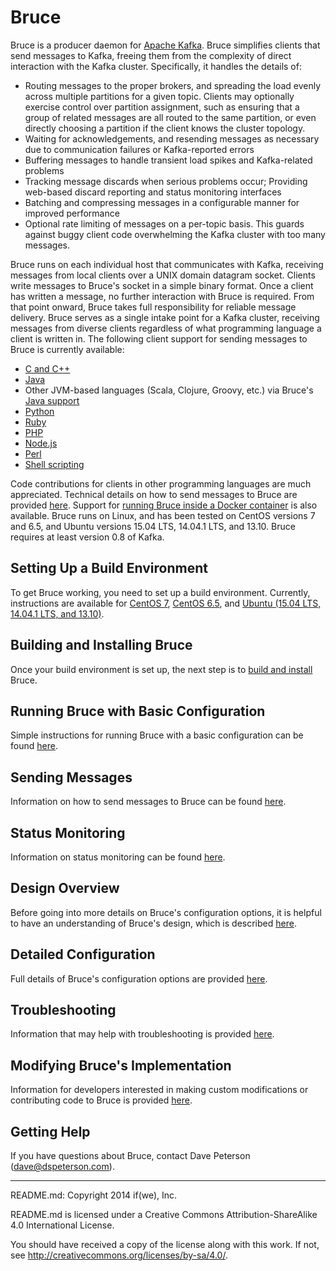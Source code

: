 # Bruce

Bruce is a producer daemon for [Apache Kafka](http://kafka.apache.org).  Bruce
simplifies clients that send messages to Kafka, freeing them from the
complexity of direct interaction with the Kafka cluster.  Specifically, it
handles the details of:

* Routing messages to the proper brokers, and spreading the load evenly across
  multiple partitions for a given topic.  Clients may optionally exercise
  control over partition assignment, such as ensuring that a group of related
  messages are all routed to the same partition, or even directly choosing a
  partition if the client knows the cluster topology.
* Waiting for acknowledgements, and resending messages as necessary due to
  communication failures or Kafka-reported errors
* Buffering messages to handle transient load spikes and Kafka-related problems
* Tracking message discards when serious problems occur; Providing web-based
  discard reporting and status monitoring interfaces
* Batching and compressing messages in a configurable manner for improved
  performance
* Optional rate limiting of messages on a per-topic basis.  This guards against
  buggy client code overwhelming the Kafka cluster with too many messages.

Bruce runs on each individual host that communicates with Kafka, receiving
messages from local clients over a UNIX domain datagram socket.  Clients write
messages to Bruce's socket in a simple binary format.  Once a client has
written a message, no further interaction with Bruce is required.  From that
point onward, Bruce takes full responsibility for reliable message delivery.
Bruce serves as a single intake point for a Kafka cluster, receiving messages
from diverse clients regardless of what programming language a client is
written in.  The following client support for sending messages to Bruce is
currently available:

* [C and C++](example_clients/c_and_c%2B%2B)
* [Java](example_clients/java/bruce-client)
* Other JVM-based languages (Scala, Clojure, Groovy, etc.) via Bruce's
  [Java support](example_clients/java/bruce-client)
* [Python](example_clients/python)
* [Ruby](example_clients/ruby)
* [PHP](example_clients/php)
* [Node.js](example_clients/nodejs)
* [Perl](example_clients/perl)
* [Shell scripting](example_clients/shell_scripting)

Code contributions for clients in other programming languages are much
appreciated.  Technical details on how to send messages to Bruce are provided
[here](doc/sending_messages.md).  Support for [running Bruce inside a Docker
container](Docker) is also available.  Bruce runs on Linux, and has been tested
on CentOS versions 7 and 6.5, and Ubuntu versions 15.04 LTS, 14.04.1 LTS, and
13.10.  Bruce requires at least version 0.8 of Kafka.

## Setting Up a Build Environment

To get Bruce working, you need to set up a build environment.  Currently,
instructions are available for [CentOS 7](doc/centos_7_env.md),
[CentOS 6.5](doc/centos_6_5_env.md), and
[Ubuntu (15.04 LTS, 14.04.1 LTS, and 13.10)](doc/ubuntu_13-15_env.md).

## Building and Installing Bruce

Once your build environment is set up, the next step is to
[build and install](doc/build_install.md) Bruce.

## Running Bruce with Basic Configuration

Simple instructions for running Bruce with a basic configuration can be found
[here](doc/basic_config.md).

## Sending Messages

Information on how to send messages to Bruce can be found
[here](doc/sending_messages.md).

## Status Monitoring

Information on status monitoring can be found [here](doc/status_monitoring.md).

## Design Overview

Before going into more details on Bruce's configuration options, it is helpful
to have an understanding of Bruce's design, which is described
[here](doc/design.md).

## Detailed Configuration

Full details of Bruce's configuration options are provided
[here](doc/detailed_config.md).

## Troubleshooting

Information that may help with troubleshooting is provided
[here](doc/troubleshooting.md).

## Modifying Bruce's Implementation

Information for developers interested in making custom modifications or
contributing code to Bruce is provided [here](doc/dev_info.md).

## Getting Help

If you have questions about Bruce, contact Dave Peterson (dave@dspeterson.com).

-----

README.md: Copyright 2014 if(we), Inc.

README.md is licensed under a Creative Commons Attribution-ShareAlike 4.0
International License.

You should have received a copy of the license along with this work. If not,
see <http://creativecommons.org/licenses/by-sa/4.0/>.
